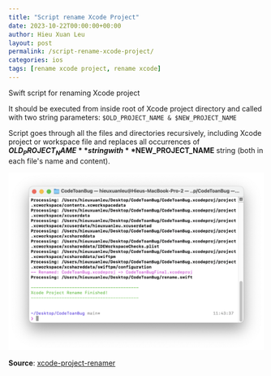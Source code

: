 ```yaml
---
title: "Script rename Xcode Project"
date: 2023-10-22T00:00:00+00:00
author: Hieu Xuan Leu
layout: post
permalink: /script-rename-xcode-project/
categories: ios
tags: [rename xcode project, rename xcode]
---
```


Swift script for renaming Xcode project

It should be executed from inside root of Xcode project directory and called with two string parameters: `$OLD_PROJECT_NAME & $NEW_PROJECT_NAME` 

Script goes through all the files and directories recursively, including Xcode project or workspace file and replaces all occurrences of **$OLD_PROJECT_NAME** string with **$NEW_PROJECT_NAME** string (both in each file's name and content).

![alt](../assets/images/rename-xcode-prj.png)


**Source**: [xcode-project-renamer](https://github.com/tadija/xcode-project-renamer)